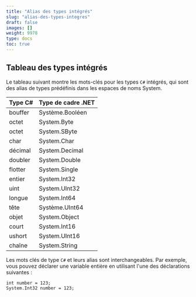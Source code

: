 ```yaml
---
title: "Alias ​​des types intégrés"
slug: "alias-des-types-integres"
draft: false
images: []
weight: 9978
type: docs
toc: true
---
```


## Tableau des types intégrés
Le tableau suivant montre les mots-clés pour les types `C#` intégrés, qui sont des alias de types prédéfinis dans les espaces de noms System.

| Type C#| Type de cadre .NET|
| ------ | ------ |
| bouffer | Système.Booléen|
| octet | System.Byte |
| octet | System.SByte|
| char | System.Char|
| décimal | System.Decimal|
| doubler | System.Double|
| flotter | System.Single|
| entier | System.Int32|
| uint| System.UInt32|
| longue | System.Int64|
| tête | Système.UInt64|
| objet| System.Object|
| court | System.Int16|
| ushort| System.UInt16|
| chaîne | System.String|


Les mots clés de type `C#` et leurs alias sont interchangeables. Par exemple, vous pouvez déclarer une variable entière en utilisant l'une des déclarations suivantes :

    int number = 123;
    System.Int32 number = 123;



